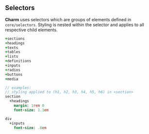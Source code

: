 ## Selectors

__Charm__ uses selectors which are groups of elements defined in `core/selectors`. Styling is nested within the selector and applies to all respective child elements.

```sass
+sections
+headings
+texts
+tables
+lists
+definitions
+inputs
+radios
+buttons
+media

// examples:
// styling applied to (h1, h2, h3, h4, h5, h6) in <section>
section
  +headings
    margin: 1rem 0
    font-size: 1.1em

div
  +inputs
    font-size: .8em
```
